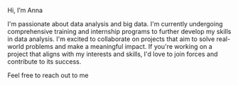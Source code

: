 Hi, I’m Anna

I'm passionate about data analysis and big data. I'm currently undergoing comprehensive training and internship programs to further develop my skills in data analysis.
I'm excited to collaborate on projects that aim to solve real-world problems and make a meaningful impact. If you're working on a project that aligns with my interests and skills, I'd love to join forces and contribute to its success.

Feel free to reach out to me


<!---
Norillaz/Norillaz is a ✨ special ✨ repository because its `README.md` (this file) appears on your GitHub profile.
You can click the Preview link to take a look at your changes.
--->
